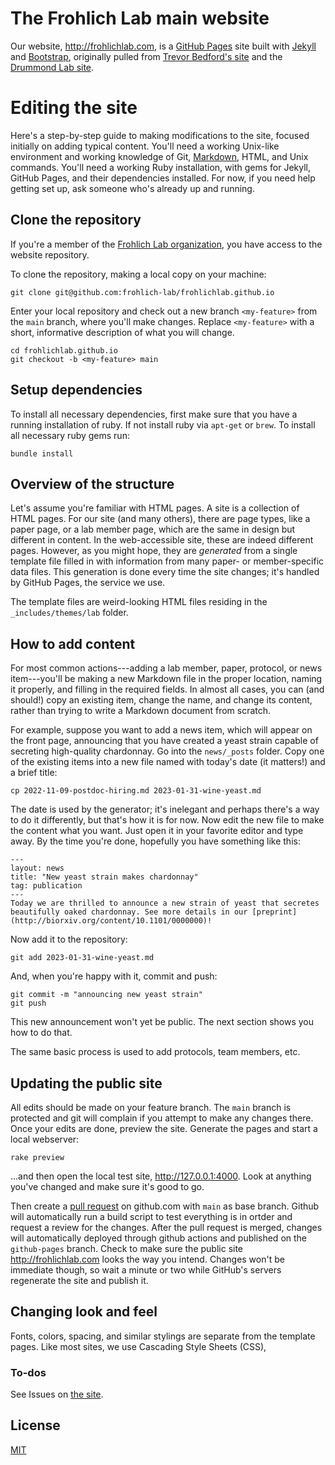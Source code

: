 # The Frohlich Lab main website

Our website, http://frohlichlab.com, is a [GitHub Pages](https://pages.github.com/) site built with [Jekyll](https://jekyllrb.com/) and [Bootstrap](http://getboostrap.com), originally pulled from [Trevor Bedford's site](http://bedford.io) and the [Drummond Lab site](http://drummondlab.org).

# Editing the site

Here's a step-by-step guide to making modifications to the site, focused initially on adding typical content. You'll need a working Unix-like environment and working knowledge of Git, [Markdown](https://daringfireball.net/projects/markdown/syntax), HTML, and Unix commands. You'll need a working Ruby installation, with gems for Jekyll, GitHub Pages, and their dependencies installed. For now, if you need help getting set up, ask someone who's already up and running.

## Clone the repository

If you're a member of the [Frohlich Lab organization](https://github.com/frohlich-lab), you have access to the website repository.

To clone the repository, making a local copy on your machine:

	git clone git@github.com:frohlich-lab/frohlichlab.github.io

Enter your local repository and check out a new branch `<my-feature>` from the `main` branch, where you'll make changes. Replace `<my-feature>` with a short, informative description of what you will change.

	cd frohlichlab.github.io
	git checkout -b <my-feature> main
 
## Setup dependencies

To install all necessary dependencies, first make sure that you have a running installation of ruby. If not install ruby via `apt-get` or `brew`. To install all necessary ruby gems run:

    bundle install

## Overview of the structure

Let's assume you're familiar with HTML pages. A site is a collection of HTML pages. For our site (and many others), there are page types, like a paper page, or a lab member page, which are the same in design but different in content. In the web-accessible site, these are indeed different pages. However, as you might hope, they are _generated_ from a single template file filled in with information from many paper- or member-specific data files. This generation is done every time the site changes; it's handled by GitHub Pages, the service we use.

The template files are weird-looking HTML files residing in the `_includes/themes/lab` folder.

## How to add content

For most common actions---adding a lab member, paper, protocol, or news item---you'll be making a new Markdown file in the proper location, naming it properly, and filling in the required fields. In almost all cases, you can (and should!) copy an existing item, change the name, and change its content, rather than trying to write a Markdown document from scratch.

For example, suppose you want to add a news item, which will appear on the front page, announcing that you have created a yeast strain capable of secreting high-quality chardonnay. Go into the `news/_posts` folder. Copy one of the existing items into a new file named with today's date (it matters!) and a brief title:

	cp 2022-11-09-postdoc-hiring.md 2023-01-31-wine-yeast.md

The date is used by the generator; it's inelegant and perhaps there's a way to do it differently, but that's how it is for now. Now edit the new file to make the content what you want. Just open it in your favorite editor and type away. By the time you're done, hopefully you have something like this:

	---
	layout: news
	title: "New yeast strain makes chardonnay"
	tag: publication
	---
	Today we are thrilled to announce a new strain of yeast that secretes beautifully oaked chardonnay. See more details in our [preprint](http://biorxiv.org/content/10.1101/0000000)!

Now add it to the repository:

	git add 2023-01-31-wine-yeast.md

And, when you're happy with it, commit and push:

	git commit -m "announcing new yeast strain"
	git push

This new announcement won't yet be public. The next section shows you how to do that.

The same basic process is used to add protocols, team members, etc.

## Updating the public site

All edits should be made on your feature branch. The `main` branch is protected and git will complain if you attempt to make any changes there. Once your edits are done, preview the site. Generate the pages and start a local webserver:

	rake preview

...and then open the local test site, http://127.0.0.1:4000. Look at anything you've changed and make sure it's good to go.

Then create a [pull request](https://github.com/frohlich-lab/frohlichlab.github.io/compare) on github.com with `main` as base branch. Github will automatically run a build script to test everything is in ortder and request a review for the changes. After the pull request is merged, changes will automatically deployed through github actions and published on the `github-pages` branch. Check to make sure the public site http://frohlichlab.com looks the way you intend. Changes won't be immediate though, so wait a minute or two while GitHub's servers regenerate the site and publish it.

## Changing look and feel

Fonts, colors, spacing, and similar stylings are separate from the template pages. Like most sites, we use Cascading Style Sheets (CSS), 

### To-dos

See Issues on [the site](https://github.com/frohlich-lab/frohlichlab.github.io).


## License

[MIT](http://opensource.org/licenses/MIT)
